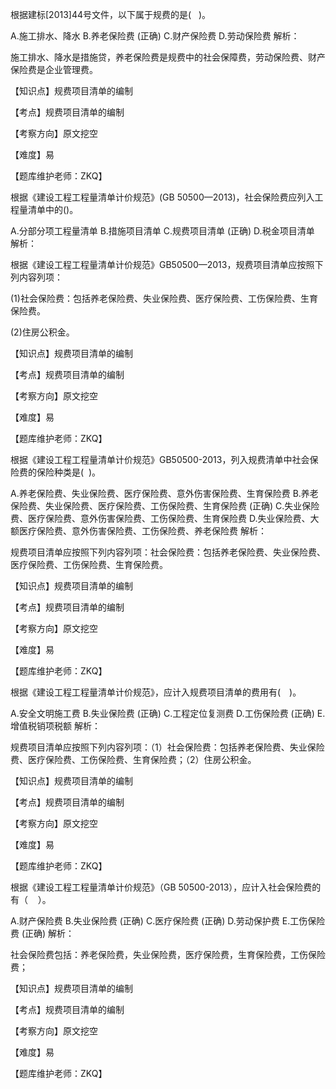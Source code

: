 <p>根据建标[2013]44号文件，以下属于规费的是( &nbsp; )。</p>
A.施工排水、降水
B.养老保险费  (正确)
C.财产保险费
D.劳动保险费
解析：<p>施工排水、降水是措施贷，养老保险费是规费中的社会保障费，劳动保险费、财产保险费是企业管理费。</p><p>【知识点】规费项目清单的编制</p><p>【考点】规费项目清单的编制</p><p>【考察方向】原文挖空</p><p>【难度】易</p><p>【题库维护老师：ZKQ】<br/></p>
<p>根据《建设工程工程量清单计价规范》(GB 50500—2013)，社会保险费应列入工程量清单中的()。</p>
A.分部分项工程量清单
B.措施项目清单
C.规费项目清单  (正确)
D.税金项目清单
解析：<p>根据《建设工程工程量清单计价规范》GB50500—2013，规费项目清单应按照下列内容列项：</p><p>(1)社会保险费：包括养老保险费、失业保险费、医疗保险费、工伤保险费、生育保险费。</p><p>(2)住房公积金。</p><p>【知识点】规费项目清单的编制</p><p>【考点】规费项目清单的编制</p><p>【考察方向】原文挖空</p><p>【难度】易</p><p>【题库维护老师：ZKQ】</p>
<p>根据《建设工程工程量清单计价规范》GB50500-2013，列入规费清单中社会保险费的保险种类是( &nbsp;)。</p>
A.养老保险费、失业保险费、医疗保险费、意外伤害保险费、生育保险费
B.养老保险费、失业保险费、医疗保险费、工伤保险费、生育保险费  (正确)
C.失业保险费、医疗保险费、意外伤害保险费、工伤保险费、生育保险费
D.失业保险费、大额医疗保险费、意外伤害保险费、工伤保险费、养老保险费
解析：<p>规费项目清单应按照下列内容列项：社会保险费：包括养老保险费、失业保险费、医疗保险费、工伤保险费、生育保险费。</p><p>【知识点】规费项目清单的编制</p><p>【考点】规费项目清单的编制</p><p>【考察方向】原文挖空</p><p>【难度】易</p><p>【题库维护老师：ZKQ】</p>
<p>根据《建设工程工程量清单计价规范》，应计入规费项目清单的费用有(　)。</p>
A.安全文明施工费
B.失业保险费  (正确)
C.工程定位复测费
D.工伤保险费  (正确)
E.增值税销项税额
解析：<p>规费项目清单应按照下列内容列项：（1）社会保险费：包括养老保险费、失业保险费、医疗保险费、工伤保险费、生育保险费；（2）住房公积金。</p><p>【知识点】规费项目清单的编制</p><p>【考点】规费项目清单的编制</p><p>【考察方向】原文挖空</p><p>【难度】易</p><p>【题库维护老师：ZKQ】</p>
<p>根据《建设工程工程量清单计价规范》（GB 50500-2013），应计入社会保险费的有（ &nbsp; &nbsp;）。</p>
A.财产保险费
B.失业保险费  (正确)
C.医疗保险费  (正确)
D.劳动保护费
E.工伤保险费  (正确)
解析：<p>社会保险费包括：养老保险费，失业保险费，医疗保险费，生育保险费，工伤保险费；</p><p>【知识点】规费项目清单的编制</p><p>【考点】规费项目清单的编制</p><p>【考察方向】原文挖空</p><p>【难度】易</p><p>【题库维护老师：ZKQ】</p>
